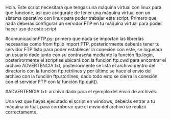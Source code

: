 Hola. Este script necesitará que tengas una máquina virtual con linux para que funcione, así que asegurate de tener una máquina virtual con un sistema operativo con linux para poder trabajar este script. Primero que nada deberás configurar un servidor FTP en tu máquina virtual para poder hacer uso de este script.

#comunicacionFTP.py: primero que nada se importan las librerías necesarias como from ftplib import FTP, posteriormente deberás tener tu servidor FTP listo para poder establecer la conexión con este, se logueara un usuario dado junto con su contraseña mediante la función ftp.login, posterirormente el script se ubicará con la funcion ftp.cwd para encontrar el archivo ADVERTENCIA.txt, posteriormente se lista el archivo dentro del directorio con la función ftp.retrlines y por último se hace el envio del archivo con la función ftp.storlines, dado todo esto se cierra la conexión con el servidor FTP con la función ftp.quit().

#ADVERTENCIA.txt: archivo dado para el ejemplo del envio de archivos.

Una vez que hayas ejecutado el script en windows, deberás entrar a tu máquina virtual, para corroborar que el envio del archivo se realizó correctamente.
